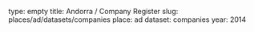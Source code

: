 type: empty
title: Andorra / Company Register
slug: places/ad/datasets/companies
place: ad
dataset: companies
year: 2014
